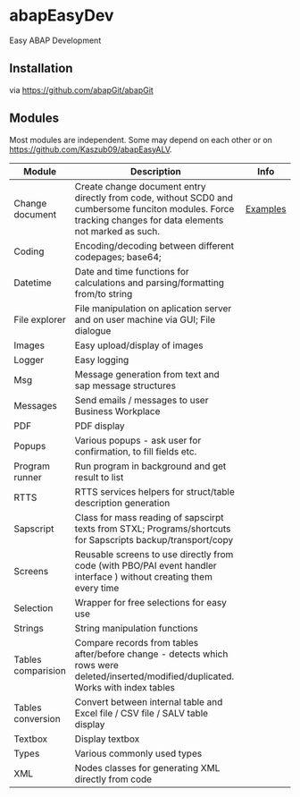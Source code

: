 # abapEasyDev
Easy ABAP Development

## Installation
via https://github.com/abapGit/abapGit

## Modules
Most modules are independent. Some may depend on each other or on https://github.com/Kaszub09/abapEasyALV.

| Module | Description | Info |
| - | - | - |
| Change document | Create change document entry directly from code, without SCD0 and cumbersome funciton modules. Force tracking changes for data elements not marked as such. | [Examples](src/zed_change_document/zed_change_document_ex/zed_change_doc_simple.prog.abap)
| Coding | Encoding/decoding between different codepages; base64; |  
| Datetime | Date and time functions for calculations and parsing/formatting from/to string | |
| File explorer | File manipulation on aplication server and on user machine via GUI; File dialogue | |
| Images | Easy upload/display of images | |
| Logger | Easy logging | |
| Msg | Message generation from text and sap message structures | |
| Messages | Send emails / messages to user Business Workplace | |
| PDF | PDF display | |
| Popups | Various popups - ask user for confirmation, to fill fields etc. | |
| Program runner | Run program in background and get result to list | |
| RTTS | RTTS services helpers for struct/table description generation | |
| Sapscript | Class for mass reading of sapscirpt texts from STXL; Programs/shortcuts for Sapscripts backup/transport/copy | |
| Screens | Reusable screens to use directly from code (with PBO/PAI event handler interface ) without creating them every time | |
| Selection | Wrapper for free selections for easy use | |
| Strings | String manipulation functions | |
| Tables comparision | Compare records from tables after/before change - detects which rows were deleted/inserted/modified/duplicated. Works with index tables | |
| Tables conversion | Convert between internal table and Excel file / CSV file / SALV table display | |
| Textbox | Display textbox | |
| Types | Various commonly used types | |
| XML | Nodes classes for generating XML directly from code | |
